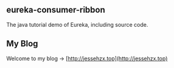 ## eureka-consumer-ribbon
The java tutorial demo of Eureka, including source code.

## My Blog
Welcome to my blog -> [http://jessehzx.top](http://jessehzx.top)